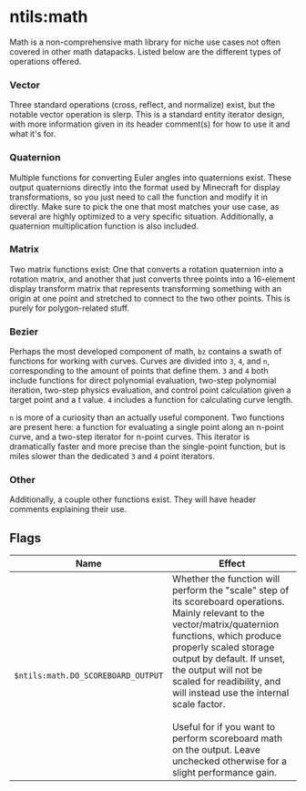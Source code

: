 # ntils:math
Math is a non-comprehensive math library for niche use cases not often covered in other math datapacks. Listed below are the different types of operations offered.

### Vector
Three standard operations (cross, reflect, and normalize) exist, but the notable vector operation is slerp. This is a standard entity iterator design, with more information given in its header comment(s) for how to use it and what it's for.

### Quaternion
Multiple functions for converting Euler angles into quaternions exist. These output quaternions directly into the format used by Minecraft for display transformations, so you just need to call the function and modify it in directly. Make sure to pick the one that most matches your use case, as several are highly optimized to a very specific situation. Additionally, a quaternion multiplication function is also included.

### Matrix
Two matrix functions exist: One that converts a rotation quaternion into a rotation matrix, and another that just converts three points into a 16-element display transform matrix that represents transforming something with an origin at one point and stretched to connect to the two other points. This is purely for polygon-related stuff.

### Bezier
Perhaps the most developed component of math, `bz` contains a swath of functions for working with curves. Curves are divided into `3`, `4`, and `n`, corresponding to the amount of points that define them. `3` and `4` both include functions for direct polynomial evaluation, two-step polynomial iteration, two-step physics evaluation, and control point calculation given a target point and a t value. `4` includes a function for calculating curve length.

`n` is more of a curiosity than an actually useful component. Two functions are present here: a function for evaluating a single point along an n-point curve, and a two-step iterator for n-point curves. This iterator is dramatically faster and more precise than the single-point function, but is miles slower than the dedicated `3` and `4` point iterators.

### Other
Additionally, a couple other functions exist. They will have header comments explaining their use.

## Flags

| Name                               | Effect                                                                                                                                                                                                                                                                                                                                                                                                                                         |
| ---------------------------------- | ---------------------------------------------------------------------------------------------------------------------------------------------------------------------------------------------------------------------------------------------------------------------------------------------------------------------------------------------------------------------------------------------------------------------------------------------- |
| `$ntils:math.DO_SCOREBOARD_OUTPUT` | Whether the function will perform the "scale" step of its scoreboard operations. Mainly relevant to the vector/matrix/quaternion functions, which produce properly scaled storage output by default. If unset, the output will not be scaled for readibility, and will instead use the internal scale factor.<br><br>Useful for if you want to perform scoreboard math on the output. Leave unchecked otherwise for a slight performance gain. |
